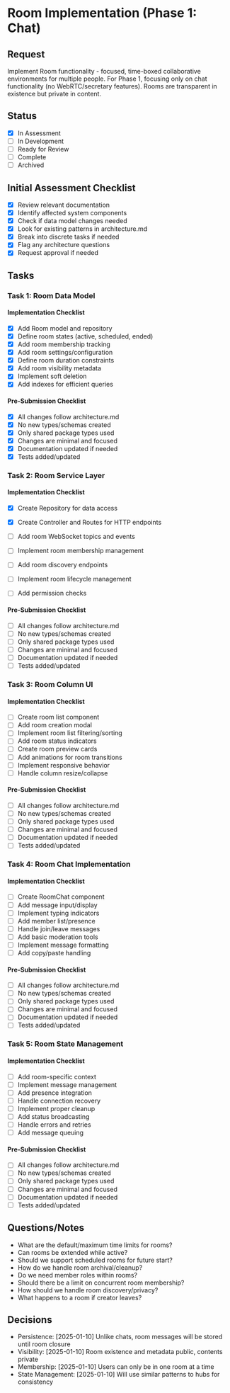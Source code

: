 # Room Implementation (Phase 1: Chat)

## Request
Implement Room functionality - focused, time-boxed collaborative environments for multiple people. For Phase 1, focusing only on chat functionality (no WebRTC/secretary features). Rooms are transparent in existence but private in content.

## Status
- [x] In Assessment
- [ ] In Development
- [ ] Ready for Review
- [ ] Complete
- [ ] Archived

## Initial Assessment Checklist
- [x] Review relevant documentation
- [x] Identify affected system components
- [x] Check if data model changes needed
- [x] Look for existing patterns in architecture.md
- [x] Break into discrete tasks if needed
- [x] Flag any architecture questions
- [x] Request approval if needed

## Tasks

### Task 1: Room Data Model
#### Implementation Checklist
- [x] Add Room model and repository
- [x] Define room states (active, scheduled, ended)
- [x] Add room membership tracking
- [x] Add room settings/configuration
- [x] Define room duration constraints
- [x] Add room visibility metadata
- [x] Implement soft deletion
- [x] Add indexes for efficient queries

#### Pre-Submission Checklist
- [x] All changes follow architecture.md
- [x] No new types/schemas created
- [x] Only shared package types used
- [x] Changes are minimal and focused
- [x] Documentation updated if needed
- [x] Tests added/updated

### Task 2: Room Service Layer
#### Implementation Checklist
- [x] Create Repository for data access
- [x] Create Controller and Routes for HTTP endpoints
- [ ] Add room WebSocket topics and events
- [ ] Implement room membership management
- [ ] Add room discovery endpoints
- [ ] Implement room lifecycle management
- [ ] Add permission checks


#### Pre-Submission Checklist
- [ ] All changes follow architecture.md
- [ ] No new types/schemas created
- [ ] Only shared package types used
- [ ] Changes are minimal and focused
- [ ] Documentation updated if needed
- [ ] Tests added/updated

### Task 3: Room Column UI
#### Implementation Checklist
- [ ] Create room list component
- [ ] Add room creation modal
- [ ] Implement room list filtering/sorting
- [ ] Add room status indicators
- [ ] Create room preview cards
- [ ] Add animations for room transitions
- [ ] Implement responsive behavior
- [ ] Handle column resize/collapse

#### Pre-Submission Checklist
- [ ] All changes follow architecture.md
- [ ] No new types/schemas created
- [ ] Only shared package types used
- [ ] Changes are minimal and focused
- [ ] Documentation updated if needed
- [ ] Tests added/updated

### Task 4: Room Chat Implementation
#### Implementation Checklist
- [ ] Create RoomChat component
- [ ] Add message input/display
- [ ] Implement typing indicators
- [ ] Add member list/presence
- [ ] Handle join/leave messages
- [ ] Add basic moderation tools
- [ ] Implement message formatting
- [ ] Add copy/paste handling

#### Pre-Submission Checklist
- [ ] All changes follow architecture.md
- [ ] No new types/schemas created
- [ ] Only shared package types used
- [ ] Changes are minimal and focused
- [ ] Documentation updated if needed
- [ ] Tests added/updated

### Task 5: Room State Management
#### Implementation Checklist
- [ ] Add room-specific context
- [ ] Implement message management
- [ ] Add presence integration
- [ ] Handle connection recovery
- [ ] Implement proper cleanup
- [ ] Add status broadcasting
- [ ] Handle errors and retries
- [ ] Add message queuing

#### Pre-Submission Checklist
- [ ] All changes follow architecture.md
- [ ] No new types/schemas created
- [ ] Only shared package types used
- [ ] Changes are minimal and focused
- [ ] Documentation updated if needed
- [ ] Tests added/updated

## Questions/Notes
- What are the default/maximum time limits for rooms?
- Can rooms be extended while active?
- Should we support scheduled rooms for future start?
- How do we handle room archival/cleanup?
- Do we need member roles within rooms?
- Should there be a limit on concurrent room membership?
- How should we handle room discovery/privacy?
- What happens to a room if creator leaves?

## Decisions
- Persistence: [2025-01-10] Unlike chats, room messages will be stored until room closure
- Visibility: [2025-01-10] Room existence and metadata public, contents private
- Membership: [2025-01-10] Users can only be in one room at a time
- State Management: [2025-01-10] Will use similar patterns to hubs for consistency